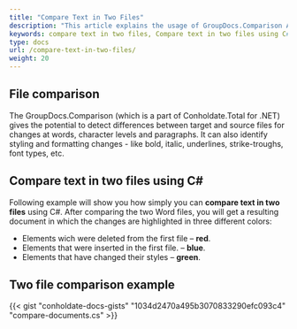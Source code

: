 ```yaml
---
title: "Compare Text in Two Files"
description: "This article explains the usage of GroupDocs.Comparison API (which is a part of Conholdate.Total for .NET) to compare text in two files."
keywords: compare text in two files, Compare text in two files using C#
type: docs
url: /compare-text-in-two-files/
weight: 20
---
```

## File comparison

The GroupDocs.Comparison (which is a part of Conholdate.Total for .NET) gives the potential to detect differences between target and source files for changes at words, character levels and paragraphs. It can also identify styling and formatting changes - like bold, italic, underlines, strike-troughs, font types, etc.

## Compare text in two files using C#

Following example will show you how simply you can **compare text in two files** using C#. 
After comparing the two Word files, you will get a resulting document in which the changes are highlighted in three different colors:

- Elements wich were deleted from the first file – **red**.
- Elements that were inserted in the first file. – **blue**.
- Elements that have changed their styles – **green**.



## Two file comparison example

{{< gist "conholdate-docs-gists" "1034d2470a495b3070833290efc093c4" "compare-documents.cs" >}}


